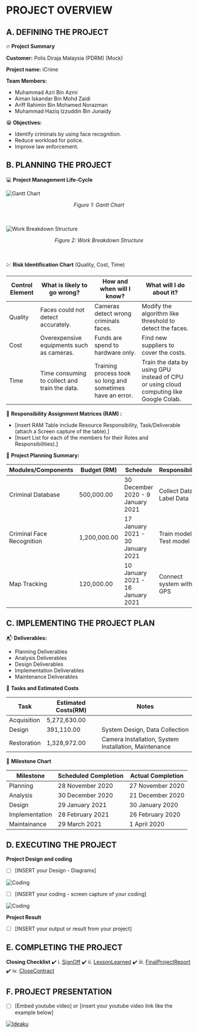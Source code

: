 # PROJECT OVERVIEW 

## A. DEFINING THE PROJECT

:fire: **Project Summary**

**Customer:** Polis Diraja Malaysia (PDRM) (Mock)

**Project name:** iCrime

**Team Members:** 
- Muhammad Azri Bin Azmi
- Aiman Iskandar Bin Mohd Zaidi
- Ariff Rahimin Bin Mohamed Norazman
- Muhammad Haziq Izzuddin Bin Junaidy


:grin: **Objectives:**

- Identify criminals by using face recognition. 
- Reduce workload for police.
- Improve law enforcement.



##  B. PLANNING THE PROJECT 

 :computer:  **Project Management Life-Cycle**
<!-- - [insert Work Breakdown Structure (WBS) for each of the given tasks with Gantt Chart (Screen capture & attached source file, excel or MS Project) for Scope and Plan Project Management. The Gantt Chart includes activities, milestones, summary tasks, Durations of tasks and, etc] -->

![Gantt Chart](https://github.com/azri41/iCrime/blob/main/images/gantt_chart.PNG)

<div  align="center"><em>Figure 1: Gantt Chart</em></div>
<br><br>

![Work Breakdown Structure](https://github.com/azri41/iCrime/blob/main/images/WBS.PNG)

<div align="center"><em>Figure 2: Work Breakdown Structure</em></div>

<br><br>
 :chart: **Risk Identification Chart** (Quality, Cost, Time)

| Control Element | What is likely to go wrong?                  | How and when will I know?             | What will I do about it?                                  |
|-----------------|----------------------------------------------|---------------------------------------|-----------------------------------------------------------|
| Quality         | Faces could not detect accurately.           | Cameras detect wrong criminals faces. | Modify the algorithm like threshold to detect the faces.  |
| Cost            | Overexpensive equipments such as cameras.    | Funds are spend to hardware only.     | Find new suppliers to cover the costs.                    |
| Time            | Time consuming to collect and train the data.| Training process took so long and sometimes have an error.| Train the data by using GPU instead of CPU or using cloud computing like Google Colab.               |



 :green_book:  **Responsibility Assignment Matrices (RAM) :**
- [insert RAM Table include Resource Responsibility, Task/Deliverable (attach a Screen capture of the table).]
- [Insert List for each of the members for their Roles and Responsibilities).]
	

 :pushpin:  **Project Planning Summary:**

| Modules/Components        | Budget (RM)    | Schedule                           | Responsibility             |
|---------------------------|----------------|------------------------------------|----------------------------|
| Criminal Database         |    500,000.00  | 30 December 2020 - 9 January 2021  | Collect Data, Label Data   |
| Criminal Face Recognition |  1,200,000.00  | 17 January 2021 - 30 January 2021  | Train model, Test model    |
| Map Tracking              |    120,000.00  | 10 January 2021 - 16 January 2021  | Connect system with GPS    |



## C.  IMPLEMENTING THE PROJECT PLAN 

 :mailbox_with_mail:  **Deliverables:**

- Planning Deliverables
- Analysis Deliverables
- Design Deliverables
- Implementation Deliverables
- Maintenance Deliverables

 :open_file_folder:   **Tasks and Estimated Costs**


|         Task       |   Estimated Costs(RM)   |          Notes        |
|--------------------|-------------------------|-----------------------|
| Acquisition        |      5,272,630.00       |                       |
| Design             |       391,110.00        |  System Design, Data Collection        |
| Restoration        |      1,328,972.00       |  Camera Installation, System Installation, Maintenance          |


 :calendar:   **Milestone Chart**

|     Milestone    | Scheduled Completion | Actual Completion |
|------------------|----------------------|-------------------|
|     Planning     |   28 November 2020   | 27 November 2020  |
|     Analysis     |   30 December 2020   | 21 December 2020  | 
|      Design      |   29 January 2021    |  30 January 2020  |
|  Implementation  |   28 February 2021   | 26 February 2020  |
|   Maintainance   |    29 March 2021     |    1 April 2020   |


## D.  EXECUTING THE PROJECT

**Project Design and coding**
- [ ]   [INSERT your Design - Diagrams]

![Coding](https://d2h0cx97tjks2p.cloudfront.net/blogs/wp-content/uploads/sites/2/2020/07/python-project-real-time-face-mask-detection.jpg)

- [ ]   [INSERT your coding - screen capture of your coding]

![Coding](https://codinglab.jp/wp-content/uploads/2018/05/python.png)


**Project Result**
- [ ]   [INSERT your output or result from your project]


## E.  COMPLETING THE PROJECT

**Closing Checklist**
:heavy_check_mark:   i. [SignOff](https://github.com/azri41/iCrime/blob/main/Lab%20and%20project%20progress/Project%20Closing%20iCrime.pdf)
:heavy_check_mark:   ii. [LessonLearned](https://github.com/azri41/iCrime/blob/main/Lab%20and%20project%20progress/iCrime%20Procurement%20Management%20Plan.pdf)
:heavy_check_mark:   iii. [FinalProjectReport](https://github.com/azri41/iCrime/blob/main/README.md)
:heavy_check_mark:   iv.  [CloseContract](https://github.com/azri41/iCrime/blob/main/Lab%20and%20project%20progress/iCrime%20Procurement%20Management%20Plan.pdf)


## F.   PROJECT PRESENTATION 
- [ ]  [Embed youtube video] or [insert your youtube video link like the example below]

[![Ideaku](https://img.youtube.com/vi/1ByNYN1LQAI/0.jpg)](http://www.youtube.com/watch?v=1ByNYN1LQAI "Ideaku")



